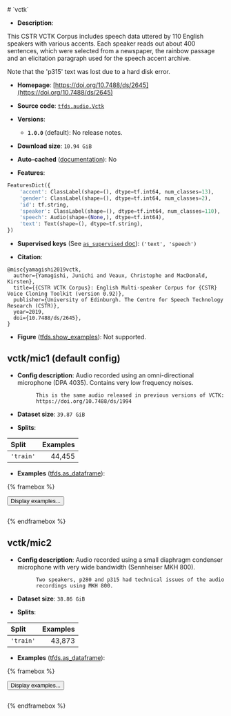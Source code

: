 <div itemscope itemtype="http://schema.org/Dataset">
  <div itemscope itemprop="includedInDataCatalog" itemtype="http://schema.org/DataCatalog">
    <meta itemprop="name" content="TensorFlow Datasets" />
  </div>
  <meta itemprop="name" content="vctk" />
  <meta itemprop="description" content="This CSTR VCTK Corpus includes speech data uttered by 110 English speakers with&#10;various accents. Each speaker reads out about 400 sentences, which were selected&#10;from a newspaper, the rainbow passage and an elicitation paragraph used for the&#10;speech accent archive.&#10;&#10;Note that the &#x27;p315&#x27; text was lost due to a hard disk error.&#10;&#10;To use this dataset:&#10;&#10;```python&#10;import tensorflow_datasets as tfds&#10;&#10;ds = tfds.load(&#x27;vctk&#x27;, split=&#x27;train&#x27;)&#10;for ex in ds.take(4):&#10;  print(ex)&#10;```&#10;&#10;See [the guide](https://www.tensorflow.org/datasets/overview) for more&#10;informations on [tensorflow_datasets](https://www.tensorflow.org/datasets).&#10;&#10;" />
  <meta itemprop="url" content="https://www.tensorflow.org/datasets/catalog/vctk" />
  <meta itemprop="sameAs" content="https://doi.org/10.7488/ds/2645" />
  <meta itemprop="citation" content="@misc{yamagishi2019vctk,&#10;  author={Yamagishi, Junichi and Veaux, Christophe and MacDonald, Kirsten},&#10;  title={{CSTR VCTK Corpus}: English Multi-speaker Corpus for {CSTR} Voice Cloning Toolkit (version 0.92)},&#10;  publisher={University of Edinburgh. The Centre for Speech Technology Research (CSTR)},&#10;  year=2019,&#10;  doi={10.7488/ds/2645},&#10;}" />
</div>
# `vctk`

*   **Description**:

This CSTR VCTK Corpus includes speech data uttered by 110 English speakers with
various accents. Each speaker reads out about 400 sentences, which were selected
from a newspaper, the rainbow passage and an elicitation paragraph used for the
speech accent archive.

Note that the 'p315' text was lost due to a hard disk error.

*   **Homepage**: [https://doi.org/10.7488/ds/2645](https://doi.org/10.7488/ds/2645)

*   **Source code**: [`tfds.audio.Vctk`](https://github.com/tensorflow/datasets/tree/master/tensorflow_datasets/audio/vctk.py)

*   **Versions**:

    * **`1.0.0`** (default): No release notes.

*   **Download size**: `10.94 GiB`

*   **Auto-cached** ([documentation](https://www.tensorflow.org/datasets/performances#auto-caching)): No

*   **Features**:

```python
FeaturesDict({
    'accent': ClassLabel(shape=(), dtype=tf.int64, num_classes=13),
    'gender': ClassLabel(shape=(), dtype=tf.int64, num_classes=2),
    'id': tf.string,
    'speaker': ClassLabel(shape=(), dtype=tf.int64, num_classes=110),
    'speech': Audio(shape=(None,), dtype=tf.int64),
    'text': Text(shape=(), dtype=tf.string),
})
```

*   **Supervised keys** (See [`as_supervised` doc](https://www.tensorflow.org/datasets/api_docs/python/tfds/load#args)): `('text', 'speech')`

*   **Citation**:

```
@misc{yamagishi2019vctk,
  author={Yamagishi, Junichi and Veaux, Christophe and MacDonald, Kirsten},
  title={{CSTR VCTK Corpus}: English Multi-speaker Corpus for {CSTR} Voice Cloning Toolkit (version 0.92)},
  publisher={University of Edinburgh. The Centre for Speech Technology Research (CSTR)},
  year=2019,
  doi={10.7488/ds/2645},
}
```

*   **Figure** ([tfds.show_examples](https://www.tensorflow.org/datasets/api_docs/python/tfds/visualization/show_examples)): Not supported.


## vctk/mic1 (default config)

*   **Config description**: Audio recorded using an omni-directional microphone (DPA 4035).
              Contains very low frequency noises.

              This is the same audio released in previous versions of VCTK:
              https://doi.org/10.7488/ds/1994

*   **Dataset size**: `39.87 GiB`

*   **Splits**:

Split  | Examples
:----- | -------:
`'train'` | 44,455

*   **Examples** ([tfds.as_dataframe](https://www.tensorflow.org/datasets/api_docs/python/tfds/as_dataframe)):

<!-- mdformat off(HTML should not be auto-formatted) -->

{% framebox %}

<button id="displaydataframe">Display examples...</button>
<div id="dataframecontent" style="overflow-x:scroll"></div>

<script src="https://www.gstatic.com/external_hosted/jquery2.min.js"></script>

<script>
var url = "https://storage.googleapis.com/tfds-data/visualization/dataframe/vctk-mic1-1.0.0.html";
$(document).ready(() => {
  $("#displaydataframe").click((event) => {
    // Disable the button after clicking (dataframe loaded only once).
    $("#displaydataframe").prop("disabled", true);

    // Pre-fetch and display the content
    $.get(url, (data) => {
      $("#dataframecontent").html(data);
    }).fail(() => {
      $("#dataframecontent").html(
        'Error loading examples. If the error persist, please open '
        + 'a new issue.'
      );
    });
  });
});
</script>

{% endframebox %}

<!-- mdformat on -->

## vctk/mic2

*   **Config description**: Audio recorded using a small diaphragm condenser
    microphone with very wide bandwidth (Sennheiser MKH 800).

    ```
          Two speakers, p280 and p315 had technical issues of the audio
          recordings using MKH 800.
    ```

*   **Dataset size**: `38.86 GiB`

*   **Splits**:

Split     | Examples
:-------- | -------:
`'train'` | 43,873

*   **Examples**
    ([tfds.as_dataframe](https://www.tensorflow.org/datasets/api_docs/python/tfds/as_dataframe)):

<!-- mdformat off(HTML should not be auto-formatted) -->

{% framebox %}

<button id="displaydataframe">Display examples...</button>
<div id="dataframecontent" style="overflow-x:scroll"></div>
<script src="https://www.gstatic.com/external_hosted/jquery2.min.js"></script>
<script>
var url = "https://storage.googleapis.com/tfds-data/visualization/dataframe/vctk-mic2-1.0.0.html";
$(document).ready(() => {
  $("#displaydataframe").click((event) => {
    // Disable the button after clicking (dataframe loaded only once).
    $("#displaydataframe").prop("disabled", true);

    // Pre-fetch and display the content
    $.get(url, (data) => {
      $("#dataframecontent").html(data);
    }).fail(() => {
      $("#dataframecontent").html(
        'Error loading examples. If the error persist, please open '
        + 'a new issue.'
      );
    });
  });
});
</script>

{% endframebox %}

<!-- mdformat on -->